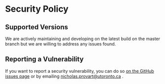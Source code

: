 # Security Policy

## Supported Versions

We are actively maintaining and developing on the latest build on the master branch but we are willing to address any issues found.

## Reporting a Vulnerability

If you want to report a security vulnerability, you can do so [on the GitHub issues page](https://github.com/BioAnalyticResource/ePlant_Plant_eFP/issues/new/choose) or by emailing nicholas.provart@utoronto.ca .
